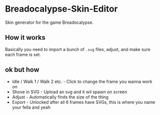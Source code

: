 # Breadocalypse-Skin-Editor
Skin generator for the game Breadocalypse.
## How it works
Basically you need to import a bunch of `.svg` files, adjust, and make sure each frame is set.

## ok but how
- Idle / Walk 1 / Walk 2 etc. - Click to change the frame you wanna work on
- Shove in SVG - Upload an svg and it wil spawn on screen
- Adjust - Automatically finds the size of the thing
- Export - Unlocked after all 6 frames have SVGs, this is where you name your fella and yeah
